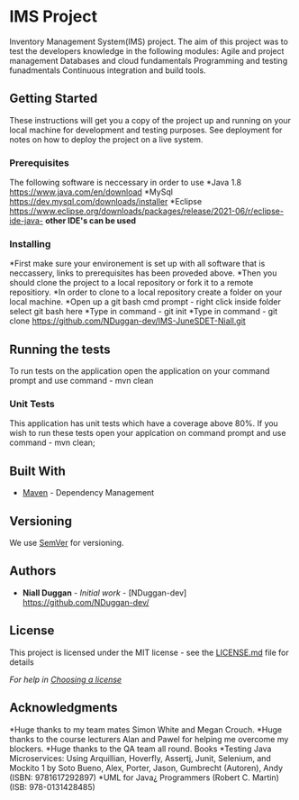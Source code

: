 
# IMS Project

Inventory Management System(IMS) project.
The aim of this project was to test the developers knowledge in the following modules:
Agile and project management
Databases and cloud fundamentals
Programming and testing funadmentals
Continuous integration and build tools.
## Getting Started

These instructions will get you a copy of the project up and running on your local machine for development and testing purposes. 
See deployment for notes on how to deploy the project on a live system.

### Prerequisites

The following software is neccessary in order to use 
*Java 1.8 https://www.java.com/en/download
*MySql https://dev.mysql.com/downloads/installer
*Eclipse https://www.eclipse.org/downloads/packages/release/2021-06/r/eclipse-ide-java-
**other IDE's can be used**

### Installing

*First make sure your environement is set up with all software that is neccassery, links to prerequisites has been proveded above.
*Then you should clone the project to a local repository or fork it to a remote repositiory.
*In order to clone to a local repository create a folder on your local machine. 
*Open up a git bash cmd prompt - right click inside folder select git bash here
*Type in command - git init
*Type in command - git clone https://github.com/NDuggan-dev/IMS-JuneSDET-Niall.git

## Running the tests

To run tests on the application open the application on your command prompt and use command - mvn clean

### Unit Tests 

This application has unit tests which have a coverage above 80%. If you wish to run these tests open your applcation on command prompt and use command - mvn clean;

## Built With

* [Maven](https://maven.apache.org/) - Dependency Management

## Versioning

We use [SemVer](http://semver.org/) for versioning.

## Authors

* **Niall Duggan** - *Initial work* - [NDuggan-dev] https://github.com/NDuggan-dev/

## License

This project is licensed under the MIT license - see the [LICENSE.md](LICENSE.md) file for details 

*For help in [Choosing a license](https://choosealicense.com/)*

## Acknowledgments

*Huge thanks to my team mates Simon White and Megan Crouch.
*Huge thanks to the course lecturers Alan and Pawel for helping me overcome my blockers.
*Huge thanks to the QA team all round.
Books 
*Testing Java Microservices: Using Arquillian, Hoverfly, Assertj, Junit, Selenium, and Mockito 1 by Soto Bueno, Alex, Porter, Jason, Gumbrecht (Autoren), Andy (ISBN: 9781617292897)
*UML for Java¿ Programmers (Robert C. Martin) (ISB: 978-0131428485)



